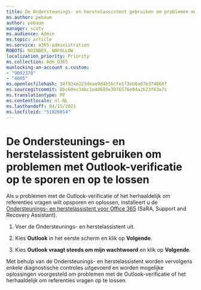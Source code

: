 ```yaml
---
title: De Ondersteunings- en herstelassistent gebruiken om problemen met Outlook-verificatie op te sporen en op te lossen
ms.author: pebaum
author: pebaum
manager: scotv
ms.audience: Admin
ms.topic: article
ms.service: o365-administration
ROBOTS: NOINDEX, NOFOLLOW
localization_priority: Priority
ms.collection: Adm_O365
munlocking-an-account s.custom:
- "9002370"
- "4605"
ms.openlocfilehash: 34f934e223deae9d4b5bcfe1f3eb8a07b374860f
ms.sourcegitcommit: 8bc60ec34bc1e40685e3976576e04a2623f63a7c
ms.translationtype: MT
ms.contentlocale: nl-NL
ms.lasthandoff: 04/15/2021
ms.locfileid: "51826014"
---
```

# <a name="use-sara-to-diagnose-and-resolve-outlook-authentication-issues"></a>De Ondersteunings- en herstelassistent gebruiken om problemen met Outlook-verificatie op te sporen en op te lossen

Als u problemen met de Outlook-verificatie of het herhaaldelijk om referenties vragen wilt opsporen en oplossen, installeert u de [Ondersteunings- en herstelassistent voor Office 365](https://diagnostics.office.com/#/) (SaRA, Support and Recovery Assistant).

1. Voer de Ondersteunings- en herstelassistent uit.

2. Kies **Outlook** in het eerste scherm en klik op **Volgende**.

3. Kies **Outlook vraagt steeds om mijn wachtwoord** en klik op **Volgende**.

Met behulp van de Ondersteunings- en herstelassistent worden vervolgens enkele diagnostische controles uitgevoerd en worden mogelijke oplossingen voorgesteld om problemen met de Outlook-verificatie of het herhaaldelijk om referenties vragen op te lossen.
